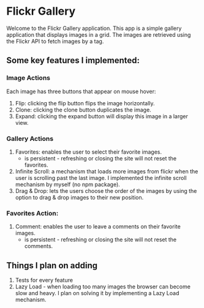 # Flickr Gallery

Welcome to the Flickr Gallery application.
This app is a simple gallery application that displays images in a grid. The images are retrieved using the Flickr API to fetch images by a tag.

## Some key features I implemented:

### Image Actions
Each image has three buttons that appear on mouse hover:
1. Flip: clicking the flip button flips the image horizontally.
2. Clone: clicking the clone button duplicates the image. 
3. Expand: clicking the expand button will display this image in a larger view.

### Gallery Actions
1. Favorites: enables the user to select their favorite images.  
   * is persistent - refreshing or closing the site will not reset the favorites.
2. Infinite Scroll: a mechanism that loads more images from flickr when the user is scrolling past the last image. I implemented the infinite scroll mechanism by myself (no npm package).
3. Drag & Drop: lets the users choose the order of the images by using the option to drag & drop images to their new position.

### Favorites Action:
1. Comment: enables the user to leave a comments on their favorite images.
   * is persistent - refreshing or closing the site will not reset the comments.

## Things I plan on adding
1. Tests for every feature
2. Lazy Load - when loading too many images the browser can become slow and heavy. I plan on solving it by implementing a Lazy Load mechanism.
